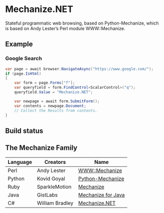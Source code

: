 # Mechanize.NET

Stateful programmatic web browsing, based on Python-Mechanize, which is based on Andy Lester’s Perl module WWW::Mechanize. 

## Example

### Google Search

```C#
var page = await browser.NavigateAsync("https://www.google.com/");
if (page.IsHtml)
{
    var form = page.Forms["f"];
    var queryfield = form.FindControl<ScalarControl>("q");
    queryfield.Value = "Mechanize.NET";

    var newpage = await form.SubmitForm();
    var contents = newpage.Document;
    // Collect the Results from contents.
}
```

## Build status



## The Mechanize Family

| Language | Creators | Name |
| ------ | ------ | ------ |
| Perl | Andy Lester | [WWW::Mechanize](http://search.cpan.org/~petdance/WWW-Mechanize/) |
| Python | Kovid Goyal | [Python-Mechanize](https://pypi.python.org/pypi/mechanize/) |
| Ruby | SparkleMotion | [Mechanize](https://github.com/sparklemotion/mechanize) |
| Java | GistLabs | [Mechanize for Java](https://github.com/GistLabs/mechanize) |
| C# | William Bradley | [Mechanize.NET](https://github.com/WilliamABradley/Mechanize.NET) |